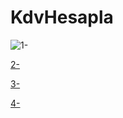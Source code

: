 # KdvHesapla

![1-](https://github.com/VeyselUstuntas/KdvHesapla/assets/70425868/2e196b3a-07ff-4a06-b8f0-6fad9fac5cdc)


[2-](https://github.com/VeyselUstuntas/KdvHesapla/assets/70425868/22ae861e-545d-4d07-a7c1-0625ca7259c5)


[3-](https://github.com/VeyselUstuntas/KdvHesapla/assets/70425868/3f733f56-313e-4a98-b51e-3635948e2a64)


[4-](https://github.com/VeyselUstuntas/KdvHesapla/assets/70425868/907a63b2-c8eb-4b7a-b4ac-2977803236ef)



